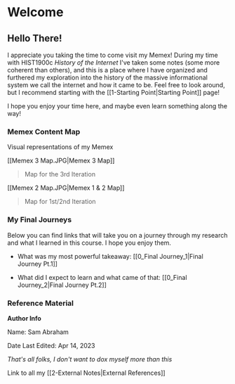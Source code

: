 # Welcome
## Hello There!

I appreciate you taking the time to come visit my Memex! During my time with HIST1900c *History of the Internet* I've taken some notes (some more coherent than others), and this is a place where I have organized and furthered my exploration into the history of the massive informational system we call the internet and how it came to be. Feel free to look around, but I recommend starting with the [[1-Starting Point|Starting Point]] page!

I hope you enjoy your time here, and maybe even learn something along the way!


### Memex Content Map
Visual representations of my Memex

[[Memex 3 Map.JPG|Memex 3 Map]]
> Map for the 3rd Iteration

[[Memex 2 Map.JPG|Memex 1 & 2 Map]]
> Map for 1st/2nd Iteration

### My Final Journeys
Below you can find links that will take you on a journey through my research and what I learned in this course. I hope you enjoy them.

- What was my most powerful takeaway: [[0_Final Journey_1|Final Journey Pt.1]]
  
- What did I expect to learn and what came of that: [[0_Final Journey_2|Final Journey Pt.2]]

### Reference Material

**Author Info**

Name: Sam Abraham

Date Last Edited: Apr 14, 2023

*That's all folks, I don't want to dox myself more than this*

Link to all my [[2-External Notes|External References]]